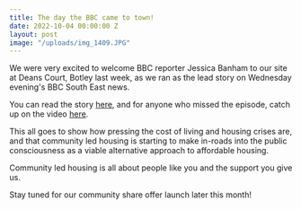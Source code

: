 ```yaml
---
title: The day the BBC came to town!
date: 2022-10-04 00:00:00 Z
layout: post
image: "/uploads/img_1409.JPG"
---
```


We were very excited to welcome BBC reporter Jessica Banham to our site at Deans Court, Botley last week, as we ran as the lead story on Wednesday evening's BBC South East news. 

You can read the story [here](https://oclt.us7.list-manage.com/track/click?u=705f7de83867afe997c4f8eba&id=4f43d68ea5&e=d09c64a6ed), and for anyone who missed the episode, catch up on the video [here](https://oclt.us7.list-manage.com/track/click?u=705f7de83867afe997c4f8eba&id=8ae4814806&e=d09c64a6ed).  
   
This all goes to show how pressing the cost of living and housing crises are, and that community led housing is starting to make in-roads into the public consciousness as a viable alternative approach to affordable housing.  
   
Community led housing is all about people like you and the support you give us.  
   
Stay tuned for our community share offer launch later this month!